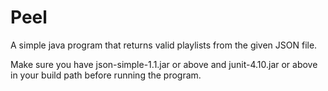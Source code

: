 # Peel

A simple java program that returns valid playlists from the given JSON file.

Make sure you have json-simple-1.1.jar or above and junit-4.10.jar or above in your build path before running the program.
